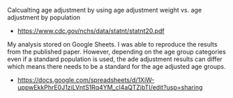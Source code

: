 
Calcualting age adjustment by using age adjustment weight vs. age adjustment by population
* https://www.cdc.gov/nchs/data/statnt/statnt20.pdf

My analysis stored on Google Sheets. I was able to reproduce the results from the published paper. However, depending on the age group categories even if a standard population is used, the ade adjustment results can differ which means there needs to be a standard for the age adjusted age groups. 
* https://docs.google.com/spreadsheets/d/1XiW-uppwEkkPhrE0J1ziLVntS1Rq4YM_cl4aQTZjbTI/edit?usp=sharing
